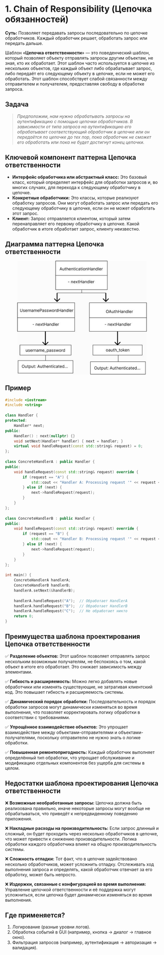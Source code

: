 # 1. Chain of Responsibility (Цепочка обязанностей)
__Суть:__
Позволяет передавать запросы последовательно по цепочке обработчиков. Каждый обработчик решает, обработать запрос или передать дальше.

Шаблон «__Цепочка ответственности__» — это поведенческий шаблон, который позволяет объекту отправлять запросы другим объектам, не зная, кто их обработает. Этот шаблон часто используется в цепочке из нескольких объектов, где каждый объект либо обрабатывает запрос, либо передаёт его следующему объекту в цепочке, если не может его обработать. Этот шаблон способствует слабой связанности между отправителем и получателем, предоставляя свободу в обработке запроса.

## Задача
>_Предположим, нам нужно обрабатывать запросы на аутентификацию с помощью цепочки обработчиков.  В зависимости от типа запроса на аутентификацию его обрабатывает соответствующий обработчик в цепочке или он передаётся по цепочке до тех пор, пока обработчик не сможет его обработать или пока не будет достигнут конец цепочки._
## Ключевой компонент паттерна Цепочка ответственности
* __Интерфейс обработчика или абстрактный класс:__ Это базовый класс, который определяет интерфейс для обработки запросов и, во многих случаях, для перехода к следующему обработчику в цепочке.
* __Конкретные обработчики:__ Это классы, которые реализуют обработку запросов. Они могут обработать запрос или передать его следующему обработчику в цепочке, если он не может обработать этот запрос.
* __Клиент:__ Запрос отправляется клиентом, который затем перенаправляет его первому обработчику в цепочке. Какой обработчик в итоге обработает запрос, клиенту неизвестно.

## Диаграмма паттерна Цепочка ответственности
<figure>
    <img src ="/assets/images/Diagram_Chain_of_Responsibility.jpg" alt = "Chain_of_Responsibility">
</figure>

## Пример
```c++
#include <iostream>
#include <string>

class Handler {
protected:
    Handler* next;
public:
    Handler() : next(nullptr) {}
    void setNext(Handler* handler) { next = handler; }
    virtual void handleRequest(const std::string& request) = 0;
};

class ConcreteHandlerA : public Handler {
public:
    void handleRequest(const std::string& request) override {
        if (request == "A") {
            std::cout << "Handler A: Processing request '" << request << "'\n";
        } else if (next) {
            next->handleRequest(request);
        }
    }
};

class ConcreteHandlerB : public Handler {
public:
    void handleRequest(const std::string& request) override {
        if (request == "B") {
            std::cout << "Handler B: Processing request '" << request << "'\n";
        } else if (next) {
            next->handleRequest(request);
        }
    }
};

int main() {
    ConcreteHandlerA handlerA;
    ConcreteHandlerB handlerB;
    handlerA.setNext(&handlerB);

    handlerA.handleRequest("A");  // Обработает HandlerA
    handlerA.handleRequest("B");  // Обработает HandlerB
    handlerA.handleRequest("C");  // Не обработает никто
    return 0;
}
```
## Преимущества шаблона проектирования Цепочка ответственности
✅ __Разделение объектов:__ Этот шаблон позволяет отправлять запрос нескольким возможным получателям, не беспокоясь о том, какой объект в итоге его обработает. Это снижает зависимость между элементами.

✅ __Гибкость и расширяемость:__ Можно легко добавлять новые обработчики или изменять существующие, не затрагивая клиентский код. Это повышает гибкость и расширяемость системы.

✅ __Динамический порядок обработки:__ Последовательность и порядок обработки запросов могут динамически изменяться во время выполнения, что позволяет корректировать логику обработки в соответствии с требованиями.

✅ __Упрощённое взаимодействие объектов:__ Это упрощает взаимодействие между объектами-отправителями и объектами-получателями, поскольку отправителю не нужно знать о логике обработки.

✅ __Повышенная ремонтопригодность:__ Каждый обработчик выполняет определённый тип обработки, что упрощает обслуживание и модификацию отдельных компонентов без ущерба для системы в целом.

## Недостатки шаблона проектирования Цепочка ответственности
❌ __Возможные необработанные запросы:__ Цепочка должна быть реализована правильно, иначе некоторые запросы могут вообще не обрабатываться, что приведёт к непредвиденному поведению приложения.

❌ __Накладные расходы на производительность:__ Если запрос длинный и сложный, он будет проходить через несколько обработчиков в цепочке, что может привести к снижению производительности. Логика обработки каждого обработчика влияет на общую производительность системы.

❌ __Сложность отладки:__ Тот факт, что в цепочке задействовано несколько обработчиков, может усложнить отладку. Отслеживать ход выполнения запроса и определять, какой обработчик отвечает за его обработку, может быть непросто.

❌ __Издержки, связанные с конфигурацией во время выполнения:__ Управление цепочкой ответственности и её поддержка могут усложниться, если цепочка будет динамически изменяться во время выполнения.

## Где применяется?
1. Логирование (разные уровни логов).
2. Обработка событий в GUI (например, кнопка → диалог → главное окно).
3. Фильтрация запросов (например, аутентификация → авторизация → валидация).